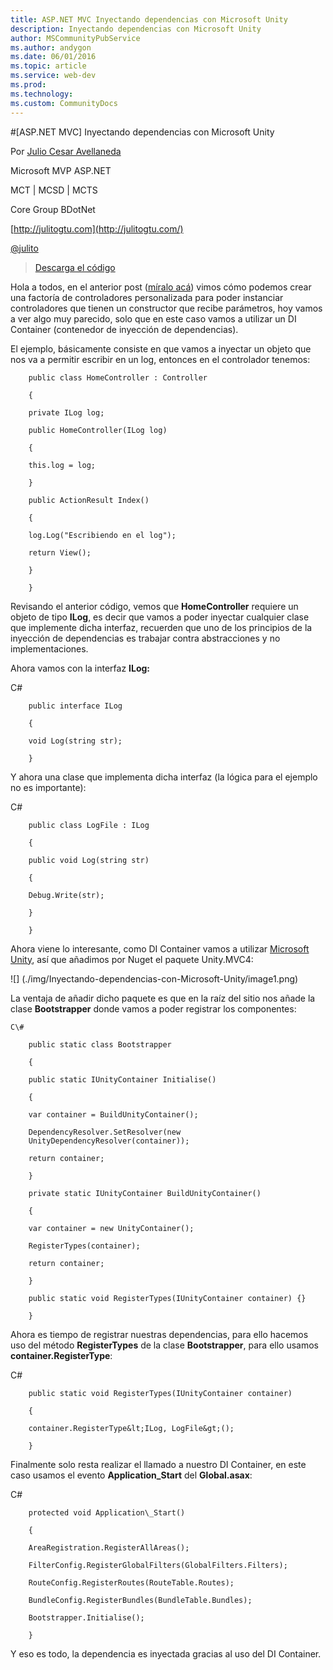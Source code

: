 ```yaml
---
title: ASP.NET MVC Inyectando dependencias con Microsoft Unity
description: Inyectando dependencias con Microsoft Unity
author: MSCommunityPubService
ms.author: andygon
ms.date: 06/01/2016
ms.topic: article
ms.service: web-dev
ms.prod: 
ms.technology:
ms.custom: CommunityDocs
---
```


#[ASP.NET MVC] Inyectando dependencias con Microsoft Unity

Por [Julio Cesar
Avellaneda](http://mvp.microsoft.com/en-us/MVP/Julio%20Cesar%20Avellaneda-4038198)

Microsoft MVP ASP.NET

MCT | MCSD | MCTS

Core Group BDotNet

[http://julitogtu.com](http://julitogtu.com/)

[@julito](https://twitter.com/julitogtu)


>[Descarga el
código](https://github.com/julitogtu/mvc/tree/master/ControllerFactoryDI)

Hola a todos, en el anterior post ([míralo
acá](http://julitogtu.com/2014/01/07/asp-net-mvc-creando-una-factoria-de-controladores/))
vimos cómo podemos crear una factoría de controladores personalizada
para poder instanciar controladores que tienen un constructor que recibe
parámetros, hoy vamos a ver algo muy parecido, solo que en este caso
vamos a utilizar un DI Container (contenedor de inyección de
dependencias).

El ejemplo, básicamente consiste en que vamos a inyectar un objeto que
nos va a permitir escribir en un log, entonces en el controlador
tenemos:

```
    public class HomeController : Controller

    {

    private ILog log;

    public HomeController(ILog log)

    {

    this.log = log;

    }

    public ActionResult Index()

    {

    log.Log("Escribiendo en el log");

    return View();

    }

    }
```

Revisando el anterior código, vemos que **HomeController** requiere un
objeto de tipo **ILog**, es decir que vamos a poder inyectar cualquier
clase que implemente dicha interfaz, recuerden que uno de los principios
de la inyección de dependencias es trabajar contra abstracciones y no
implementaciones.

Ahora vamos con la interfaz **ILog:**

C\#

```
    public interface ILog

    {

    void Log(string str);

    }
```

Y ahora una clase que implementa dicha interfaz (la lógica para el
ejemplo no es importante):

 C\#

```
    public class LogFile : ILog

    {

    public void Log(string str)

    {

    Debug.Write(str);

    }

    }
```

Ahora viene lo interesante, como DI Container vamos a utilizar
[Microsoft Unity](http://unity.codeplex.com/), así que añadimos por
Nuget el paquete Unity.MVC4:


![] (./img/Inyectando-dependencias-con-Microsoft-Unity/image1.png)

La ventaja de añadir dicho paquete es que en la raíz del sitio nos añade
la clase **Bootstrapper** donde vamos a poder registrar los componentes:

    C\#

```
    public static class Bootstrapper

    {

    public static IUnityContainer Initialise()

    {

    var container = BuildUnityContainer();

    DependencyResolver.SetResolver(new
    UnityDependencyResolver(container));

    return container;

    }

    private static IUnityContainer BuildUnityContainer()

    {

    var container = new UnityContainer();

    RegisterTypes(container);

    return container;

    }

    public static void RegisterTypes(IUnityContainer container) {}

    }
```

Ahora es tiempo de registrar nuestras dependencias, para ello hacemos
uso del método **RegisterTypes** de la clase **Bootstrapper**, para ello
usamos **container.RegisterType**:

C\#


```
    public static void RegisterTypes(IUnityContainer container)

    {

    container.RegisterType&lt;ILog, LogFile&gt;();

    }
```

Finalmente solo resta realizar el llamado a nuestro DI Container, en
este caso usamos el evento **Application\_Start** del **Global.asax**:

C\#

```
    protected void Application\_Start()

    {

    AreaRegistration.RegisterAllAreas();

    FilterConfig.RegisterGlobalFilters(GlobalFilters.Filters);

    RouteConfig.RegisterRoutes(RouteTable.Routes);

    BundleConfig.RegisterBundles(BundleTable.Bundles);

    Bootstrapper.Initialise();

    }
```

Y eso es todo, la dependencia es inyectada gracias al uso del DI
Container.




